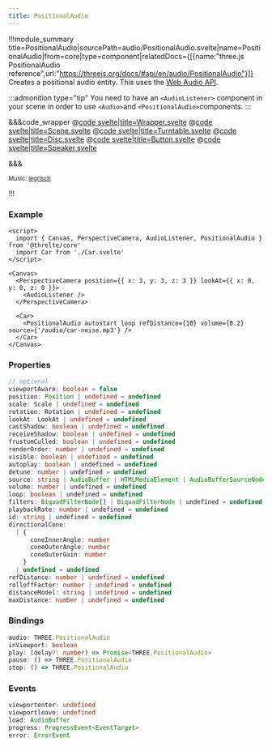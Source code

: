 ```yaml
---
title: PositionalAudio
---
```


<script lang="ts">
import Wrapper from '$examples/audio/Wrapper.svelte'
</script>

!!!module_summary title=PositionalAudio|sourcePath=audio/PositionalAudio.svelte|name=PositionalAudio|from=core|type=component|relatedDocs={[{name:"three.js PositionalAudio reference",url:"https://threejs.org/docs/#api/en/audio/PositionalAudio"}]}
Creates a positional audio entity.
This uses the [Web Audio API](https://developer.mozilla.org/en-US/Web/API/Web_Audio_API).

:::admonition type="tip"
You need to have an `<AudioListener>` component in your scene in order to use `<Audio>`and `<PositionalAudio>`components.
:::

<ExampleWrapper>
  <Wrapper />
</ExampleWrapper>

&&&code_wrapper
@[code svelte|title=Wrapper.svelte](../../examples/audio/Wrapper.svelte)
@[code svelte|title=Scene.svelte](../../examples/audio/Scene.svelte)
@[code svelte|title=Turntable.svelte](../../examples/audio/Turntable.svelte)
@[code svelte|title=Disc.svelte](../../examples/audio/Disc.svelte)
@[code svelte|title=Button.svelte](../../examples/audio/Button.svelte)
@[code svelte|title=Speaker.svelte](../../examples/audio/Speaker.svelte)

&&&

<small>Music: <a href="https://legrisch.com" target="_blank">legrisch</a></small>

!!!

### Example

```svelte
<script>
  import { Canvas, PerspectiveCamera, AudioListener, PositionalAudio } from '@threlte/core'
  import Car from './Car.svelte'
</script>

<Canvas>
  <PerspectiveCamera position={{ x: 3, y: 3, z: 3 }} lookAt={{ x: 0, y: 0, z: 0 }}>
    <AudioListener />
  </PerspectiveCamera>

  <Car>
    <PositionalAudio autostart loop refDistance={10} volume={0.2} source={'/audio/car-noise.mp3'} />
  </Car>
</Canvas>
```

### Properties

```ts
// optional
viewportAware: boolean = false
position: Position | undefined = undefined
scale: Scale | undefined = undefined
rotation: Rotation | undefined = undefined
lookAt: LookAt | undefined = undefined
castShadow: boolean | undefined = undefined
receiveShadow: boolean | undefined = undefined
frustumCulled: boolean | undefined = undefined
renderOrder: number | undefined = undefined
visible: boolean | undefined = undefined
autoplay: boolean | undefined = undefined
detune: number | undefined = undefined
source: string | AudioBuffer | HTMLMediaElement | AudioBufferSourceNode | MediaStream | undefined = undefined
volume: number | undefined = undefined
loop: boolean | undefined = undefined
filters: BiquadFilterNode[] | BiquadFilterNode | undefined = undefined
playbackRate: number | undefined = undefined
id: string | undefined = undefined
directionalCone:
  | {
      coneInnerAngle: number
      coneOuterAngle: number
      coneOuterGain: number
    }
  | undefined = undefined
refDistance: number | undefined = undefined
rolloffFactor: number | undefined = undefined
distanceModel: string | undefined = undefined
maxDistance: number | undefined = undefined
```

### Bindings

```ts
audio: THREE.PositionalAudio
inViewport: boolean
play: (delay?: number) => Promise<THREE.PositionalAudio>
pause: () => THREE.PositionalAudio
stop: () => THREE.PositionalAudio
```

### Events

```ts
viewportenter: undefined
viewportleave: undefined
load: AudioBuffer
progress: ProgressEvent<EventTarget>
error: ErrorEvent
```
